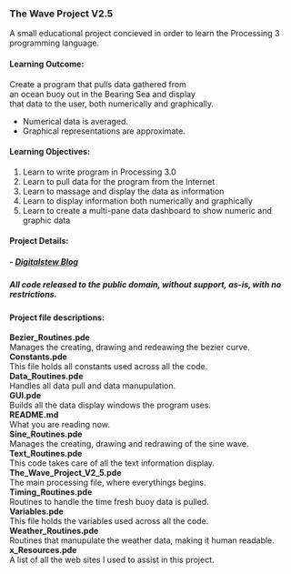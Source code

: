 ### The Wave Project V2.5
A small educational project concieved in order to learn the Processing 3  programming language.  

#### Learning Outcome:   
  Create a program that pulls data gathered from     
  an ocean buoy out in the Bearing Sea and display  
  that data to the user, both numerically and graphically.  
  - Numerical data is averaged.  
  - Graphical representations are approximate.  

#### Learning Objectives:  
1) Learn to write program in Processing 3.0  
2) Learn to pull data for the program from the Internet  
3) Learn to massage and display the data as information  
4) Learn to display information both numerically and graphically  
5) Learn to create a multi-pane data dashboard to show numeric and graphic data  
  
#### Project Details:  
##### - [Digitalstew Blog](http://digitalstew.blogspot.com/2015/12/the-wave-project-v25.html)  

##### All code released to the public domain, without support, as-is, with no restrictions. 

#### Project file descriptions:  
**Bezier_Routines.pde**  
Manages the creating, drawing and redeawing the bezier curve.  
**Constants.pde**  
This file holds all constants used across all the code.  
**Data_Routines.pde**  
Handles all data pull and data manupulation.  
**GUI.pde**  
Builds all the data display windows the program uses.  
**README.md**  
What you are reading now.  
**Sine_Routines.pde**  
Manages the creating, drawing and redrawing of the sine wave.  
**Text_Routines.pde**  
This code takes care of all the text information display.  
**The_Wave_Project_V2_5.pde**  
The main processing file, where everythings begins.  
**Timing_Routines.pde**  
Routines to handle the time fresh buoy data is pulled.  
**Variables.pde**  
This file holds the variables used across all the code.  
**Weather_Routines.pde**  
Routines that manupulate the weather data, making it human readable.  
**x_Resources.pde**  
A list of all the web sites I used to assist in this project.
